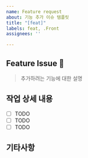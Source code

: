 ```yaml
---
name: Feature request
about: 기능 추가 이슈 템플릿
title: "[feat]"
labels: feat, .Front
assignees: ''

---
```


## Feature Issue 📌

> 추가하려는 기능에 대한 설명

## 작업 상세 내용

- [ ] TODO
- [ ] TODO
- [ ] TODO

## 기타사항

